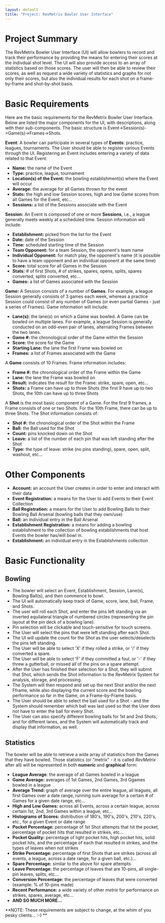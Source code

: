 ```yaml
---
layout: default
title: "Project: RevMetrix Bowler User Interface"
---
```


Project Summary
===============
The RevMetrix Bowler User Interface (UI) will allow bowlers to record and track their performance by providing the means for entering their scores at the indivdual shot level.  The UI will also provide access to an array of statistics based on those scores.  The user will then be able to review their scores, as well as request a wide variety of statistics and graphs for not only their scores, but also the individual results for each shot on a frame-by-frame and shot-by-shot basis.

Basic Requirements
==================
Here are the basic requirements for the RevMetrix Bowler User Interface.  Below are listed the major components for the UI, with descriptions, along with their sub-components.  The basic structure is Event->Session(s)->Game(s)->Frames->Shots.

**Event**: A bowler can participate in several types of **Events**: practice, leagues, tournaments.  The User should be able to register various Events through the UI.  Registering an Event includes entering a variety of data related to that Event:

-	**Name:** the name of the Event
-	**Type:** practice, league, tournament
-	**Location(s) of the Event:** the bowling establishment(s) where the Event will occur
-	**Average:** the average for all Games thrown for the event
-	**Stats:** the high and low Session scores, high and low Game scores from all Games for the Event, etc...
-	**Sessions:** a list of the Sessions associate with the Event

**Session:** An Event is composed of one or more **Sessions**, i.e., a league generally meets weekly at a scheduled time.  Session information will include:

-	**Establishment:** picked from the list for the Event
-	**Date:** date of the Session
-	**Time:** scheduled starting time of the Session
-	**Team Opponent:** for a team Session, the opponent's team name
-	**Individual Opponent:** for match play, the opponent's name (it is possible to have a team opponent and an individual opponent at the same time)
-	**Score:** total score for all Games in the Session
-	**Stats:** # of first Shots, # of strikes, spares, opens, splits, spares converted, splits converted, etc...
-	**Games:** a list of Games associated with the Session

**Game:** A Session consists of a number of **Games**.  For example, a league Session generally consists of 3 games each week, whereas a practice Session could consist of any number of Games (or even partial Games - just a series of Frames).  Game information will include:
-	**Lane(s):** the lane(s) on which a Game was bowled.  A Game can be bowled on multiple lanes.  For example, a league Session is generally conducted on an odd-even pair of lanes, alternating Frames between the two lanes.
-	**Game #:** the chronological order of the Game within the Session
-	**Score:** the score for the Game
-	**Starting Lane:** the lane the first Frame was bowled on
-	**Frames:** a list of Frames associated with the Game

A **Game** consists of 10 Frames. Frame information includes:
-	**Frame #:** the chronological order of the Frame within the Game
-	**Lane:** the lane the Frame was bowled on
-	**Result:** indicates the result for the Frame: strike, spare, open, etc...
-	**Shots:** a Frame can have up to three Shots (the first 9 have up to two Shots, the 10th can have up to three Shots

A **Shot** is the most basic component of a Game.  For the first 9 frames, a Frame consists of one or two Shots.  For the 10th Frame, there can be up to three Shots.  The Shot information consists of:
- 	**Shot #:** the chronological order of the Shot within the Frame
-	**Ball:** the Ball used for the Shot
-	**Count:** pins knocked down on the Shot
-	**Leave:** a list of the number of each pin that was left standing after the Shot
-	**Type:** the type of leave: strike (no pins standing), spare, open, split, washout, etc...


Other Components
================
-	**Account:** an account the User creates in order to enter and interact with their data
-	**Event Registration:** a means for the User to add Events to their Event Collection
-	**Ball Registration:** a means for the User to add Bowling Balls to their Bowling Ball Arsenal (bowling balls that they own/use)
-	**Ball:** an individual entry in the Ball Arsenal
-	**Establishment Registration:** a means for adding a bowling establishment to the collection of bowling establishments that host Events the bowler has/will bowl in.
-	**Establishment:** an individual entry in the Establishments collection



Basic Functionality
===================

## Bowling

-	The bowler will select an Event, Establishment, Session, Lane(s), Bowling Ball(s), and then commence to bowl.
-	The UI will automatically keep track of Game, score, lane, ball, Frame, and Shots.
-	The user will roll each Shot, and enter the pins left standing via an inverted equilateral triangle of numbered circles (representing the pin layout at the pin deck of a bowling lane).
-	Pin selection will be clickable and touch-sensitive for touch screens.
-	The User will select the pins that were left standing after each Shot.
-	The UI will update the count for the Shot as the user selects/deselects the pins left standing.
-	The User will be able to select 'X' if they rolled a strike, or '/' if they converted a spare.
-	The User will be able to select 'F' if they committed a foul, or '-' if they threw a gutterball, or missed all of the pins on a spare attempt.
-	After the User has finished their selection for a Shot, they will submit that Shot, which sends the Shot information to the RevMetrix System for analysis, storage, and processing.
-	The System will then respond and set up the next Shot and/or the next Fframe, while also displaying the current score and the bowling performance so far in the Game, on a Frame-by-Frame basis.
-	The User should be able to select the ball used for a Shot - and the System should remember which ball was last used so that the User does not have to enter the ball for every Shot.
-	The User can also specify different bowling balls for 1st and 2nd Shots, and for different lanes, and the System will automatically track and display that information, as well.

## Statistics

The bowler will be able to retrieve a wide array of statistics from the Games that they have bowled.  Those statistics (or "metrix" - it is called *RevMetrix* after all) will be represented in both **numeric** and **graphical** form:

-	**League Average**: the average of all Games bowled in a league
-	**Game Average:** averages of 1st Games, 2nd Games, 3rd Ggames bowled in a league
-	**Average Trend:** graph of average over the entire league, all leagues, all first Games over a date range, running sum average for a certain # of Games for a given date range, etc...
-	**High and Low Games:** across all Events, across a certain league, across certain 1st, 2nd, 3rd Games within a league, etc...
-	**Histograms of Scores:** distribution of 180's, 190's, 200's, 210's, 220's, etc., for a given Event or date range
-	**Pocket Percentage:** percentage of 1st Shot attempts that hit the pocket, percentage of pocket hits that resulted in strikes, etc...
-	**Pocket Quality:** percentage of light pocket hits, high pocket hits, solid pocket hits, and the percentage of each that resulted in strikes, and the types of leaves when not strikes
-	**Strike Percentage:** percentage of first Shots that are strikes (across all events, a league, across a date range, for a given ball, etc.)...
-	**Spare Percentage:** similar to the above for spare attempts
-	**Leave Percentage:** the percentage of leaves that are 10-pins, all single-pin leaves, splits, etc...
-	**Conversion Percentage:** the percentage of leaves that were converted (example: % of 10-pins made)
-	**Recent Performance:** a wide variety of other *metrix* for performance on strikes, spares, average, etc...
-	**AND SO MUCH MORE...**

<div class="callout">
**NOTE: These requirements are subject to change, at the whim of you pesky clients...  :-) **
</div>